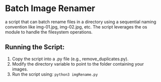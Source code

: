 # Batch Image Renamer 

a script that can batch rename files in a directory using a sequential naming convention like img-01.jpg, img-02.jpg, etc. The script leverages the os module to handle the filesystem operations.

## Running the Script:

1. Copy the script into a .py file (e.g., remove_duplicates.py).
2. Modify the directory variable to point to the folder containing your images.
3. Run the script using:
   <code>python3 imgRename.py</code>

